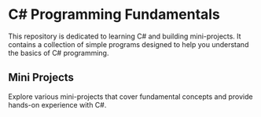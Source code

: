 # C# Programming Fundamentals

This repository is dedicated to learning C# and building mini-projects. It contains a collection of simple programs designed to help you understand the basics of C# programming.

## Mini Projects

Explore various mini-projects that cover fundamental concepts and provide hands-on experience with C#.
